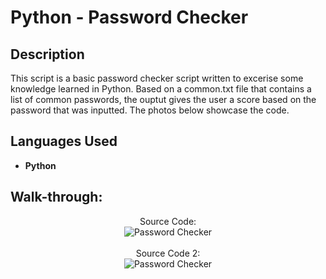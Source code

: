 <h1>Python - Password Checker</h1>

<h2>Description</h2>
This script is a basic password checker script written to excerise some knowledge learned in Python. Based on a common.txt file that contains a list of common passwords, the ouptut gives the user a score based on the password that was inputted. The photos below showcase the code.
<br />


<h2>Languages Used</h2>

- <b>Python</b> 

<h2>Walk-through:</h2>

<p align="center">
Source Code: <br/>
<img src="https://i.imgur.com/KzY2yHx.png" height="auto%" width="auto%" alt="Password Checker"/>
<br />
<br />
Source Code 2:  <br/>
<img src="https://i.imgur.com/8wcwufj.png" height="auto%" width="auto%" alt="Password Checker"/>
<br />
<br />
</p>

<!--
 ```diff
- text in red
+ text in green
! text in orange
# text in gray
@@ text in purple (and bold)@@
```
--!>
